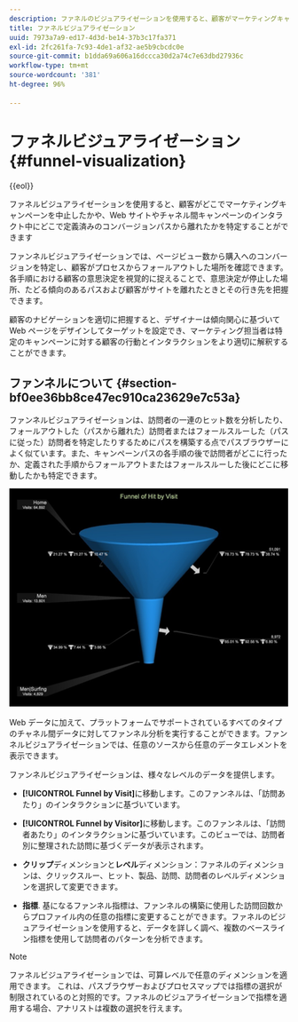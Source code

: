 ```yaml
---
description: ファネルのビジュアライゼーションを使用すると、顧客がマーケティングキャンペーンを放棄した地点や、Web サイトまたはクロスチャネルキャンペーンとの対話中に、定義済みのコンバージョンパスからそれた地点を特定できます。
title: ファネルビジュアライゼーション
uuid: 7973a7a9-ed17-4d3d-be14-37b3c17fa371
exl-id: 2fc261fa-7c93-4de1-af32-ae5b9cbcdc0e
source-git-commit: b1dda69a606a16dccca30d2a74c7e63dbd27936c
workflow-type: tm+mt
source-wordcount: '381'
ht-degree: 96%

---
```


# ファネルビジュアライゼーション{#funnel-visualization}

{{eol}}

ファネルビジュアライゼーションを使用すると、顧客がどこでマーケティングキャンペーンを中止したかや、Web サイトやチャネル間キャンペーンのインタラクト中にどこで定義済みのコンバージョンパスから離れたかを特定することができます

ファンネルビジュアライゼーションでは、ページビュー数から購入へのコンバージョンを特定し、顧客がプロセスからフォールアウトした場所を確認できます。各手順における顧客の意思決定を視覚的に捉えることで、意思決定が停止した場所、たどる傾向のあるパスおよび顧客がサイトを離れたときとその行き先を把握できます。

顧客のナビゲーションを適切に把握すると、デザイナーは傾向関心に基づいて Web ページをデザインしてターゲットを設定でき、マーケティング担当者は特定のキャンペーンに対する顧客の行動とインタラクションをより適切に解釈することができます。

## ファンネルについて {#section-bf0ee36bb8ce47ec910ca23629e7c53a}

ファンネルビジュアライゼーションは、訪問者の一連のヒット数を分析したり、フォールアウトした（パスから離れた）訪問者またはフォールスルーした（パスに従った）訪問者を特定したりするためにパスを構築する点でパスブラウザーによく似ています。また、キャンペーンパスの各手順の後で訪問者がどこに行ったか、定義された手順からフォールアウトまたはフォールスルーした後にどこに移動したかも特定できます。

![](assets/funnel_visualization_capture_min.png)

Web データに加えて、プラットフォームでサポートされているすべてのタイプのチャネル間データに対してファンネル分析を実行することができます。ファンネルビジュアライゼーションでは、任意のソースから任意のデータエレメントを表示できます。

ファンネルビジュアライゼーションは、様々なレベルのデータを提供します。

* **[!UICONTROL Funnel by Visit]**&#x200B;に移動します。このファンネルは、「訪問あたり」のインタラクションに基づいています。
* **[!UICONTROL Funnel by Visitor]**&#x200B;に移動します。このファンネルは、「訪問者あたり」のインタラクションに基づいています。このビューでは、訪問者別に整理された訪問に基づくデータが表示されます。
* **クリップ**&#x200B;ディメンションと&#x200B;**レベル**&#x200B;ディメンション：ファネルのディメンションは、クリックスルー、ヒット、製品、訪問、訪問者のレベルディメンションを選択して変更できます。

* **指標**. 基になるファンネル指標は、ファンネルの構築に使用した訪問回数からプロファイル内の任意の指標に変更することができます。ファネルのビジュアライゼーションを使用すると、データを詳しく調べ、複数のベースライン指標を使用して訪問者のパターンを分析できます。

>[!NOTE]
>
>ファネルビジュアライゼーションでは、可算レベルで任意のディメンションを適用できます。 これは、パスブラウザーおよびプロセスマップでは指標の選択が制限されているのと対照的です。ファネルのビジュアライゼーションで指標を適用する場合、アナリストは複数の選択を行えます。
